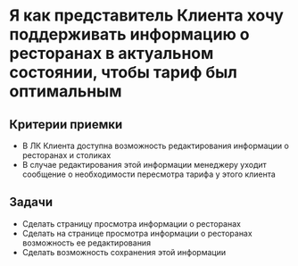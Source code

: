 # Я как представитель Клиента хочу поддерживать информацию о ресторанах в актуальном состоянии, чтобы тариф был оптимальным

## Критерии приемки

* В ЛК Клиента доступна возможность редактирования информации о ресторанах и столиках
* В случае редактирования этой информации менеджеру уходит сообщение о необходимости пересмотра тарифа у этого клиента

## Задачи

* Сделать страницу просмотра информации о ресторанах
* Сделать на странице просмотра информации о ресторанах возможность ее редактирования
* Сделать возможность сохранения этой информации
